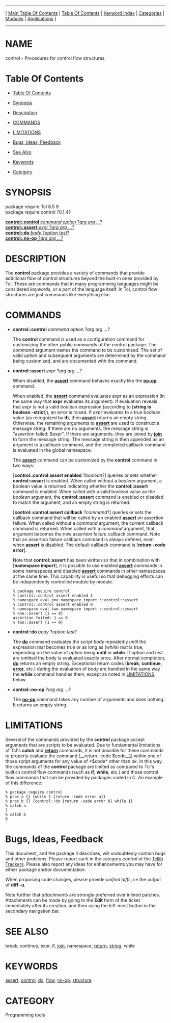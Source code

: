 
[//000000001]: # (control \- Tcl Control Flow Commands)
[//000000002]: # (Generated from file 'control\.man' by tcllib/doctools with format 'markdown')
[//000000003]: # (control\(n\) 0\.1\.4 tcllib "Tcl Control Flow Commands")

<hr> [ <a href="../../../../toc.md">Main Table Of Contents</a> &#124; <a
href="../../../toc.md">Table Of Contents</a> &#124; <a
href="../../../../index.md">Keyword Index</a> &#124; <a
href="../../../../toc0.md">Categories</a> &#124; <a
href="../../../../toc1.md">Modules</a> &#124; <a
href="../../../../toc2.md">Applications</a> ] <hr>

# NAME

control \- Procedures for control flow structures\.

# <a name='toc'></a>Table Of Contents

  - [Table Of Contents](#toc)

  - [Synopsis](#synopsis)

  - [Description](#section1)

  - [COMMANDS](#section2)

  - [LIMITATIONS](#section3)

  - [Bugs, Ideas, Feedback](#section4)

  - [See Also](#seealso)

  - [Keywords](#keywords)

  - [Category](#category)

# <a name='synopsis'></a>SYNOPSIS

package require Tcl 8\.5 9  
package require control ?0\.1\.4?  

[__control::control__ *command* *option* ?*arg arg \.\.\.*?](#1)  
[__control::assert__ *expr* ?*arg arg \.\.\.*?](#2)  
[__control::do__ *body* ?*option test*?](#3)  
[__control::no\-op__ ?*arg arg \.\.\.*?](#4)  

# <a name='description'></a>DESCRIPTION

The __control__ package provides a variety of commands that provide
additional flow of control structures beyond the built\-in ones provided by Tcl\.
These are commands that in many programming languages might be considered
*keywords*, or a part of the language itself\. In Tcl, control flow structures
are just commands like everything else\.

# <a name='section2'></a>COMMANDS

  - <a name='1'></a>__control::control__ *command* *option* ?*arg arg \.\.\.*?

    The __control__ command is used as a configuration command for
    customizing the other public commands of the control package\. The
    *command* argument names the command to be customized\. The set of valid
    *option* and subsequent arguments are determined by the command being
    customized, and are documented with the command\.

  - <a name='2'></a>__control::assert__ *expr* ?*arg arg \.\.\.*?

    When disabled, the __[assert](\.\./\.\./\.\./\.\./index\.md\#assert)__ command
    behaves exactly like the __[no\-op](\.\./\.\./\.\./\.\./index\.md\#no\_op)__
    command\.

    When enabled, the __[assert](\.\./\.\./\.\./\.\./index\.md\#assert)__ command
    evaluates *expr* as an expression \(in the same way that __expr__
    evaluates its argument\)\. If evaluation reveals that *expr* is not a valid
    boolean expression \(according to \[__string is boolean \-strict__\]\), an
    error is raised\. If *expr* evaluates to a true boolean value \(as
    recognized by __if__\), then
    __[assert](\.\./\.\./\.\./\.\./index\.md\#assert)__ returns an empty string\.
    Otherwise, the remaining arguments to
    __[assert](\.\./\.\./\.\./\.\./index\.md\#assert)__ are used to construct a
    message string\. If there are no arguments, the message string is "assertion
    failed: $expr"\. If there are arguments, they are joined by
    __[join](\.\./\.\./\.\./\.\./index\.md\#join)__ to form the message string\.
    The message string is then appended as an argument to a callback command,
    and the completed callback command is evaluated in the global namespace\.

    The __[assert](\.\./\.\./\.\./\.\./index\.md\#assert)__ command can be
    customized by the __control__ command in two ways:

    \[__control::control assert enabled__ ?*boolean*?\] queries or sets
    whether __control::assert__ is enabled\. When called without a
    *boolean* argument, a boolean value is returned indicating whether the
    __control::assert__ command is enabled\. When called with a valid boolean
    value as the *boolean* argument, the __control::assert__ command is
    enabled or disabled to match the argument, and an empty string is returned\.

    \[__control::control assert callback__ ?*command*?\] queries or sets the
    callback command that will be called by an enabled
    __[assert](\.\./\.\./\.\./\.\./index\.md\#assert)__ on assertion failure\. When
    called without a *command* argument, the current callback command is
    returned\. When called with a *command* argument, that argument becomes the
    new assertion failure callback command\. Note that an assertion failure
    callback command is always defined, even when
    __[assert](\.\./\.\./\.\./\.\./index\.md\#assert)__ is disabled\. The default
    callback command is \[__return \-code error__\]\.

    Note that __control::assert__ has been written so that in combination
    with \[__namespace import__\], it is possible to use enabled
    __[assert](\.\./\.\./\.\./\.\./index\.md\#assert)__ commands in some
    namespaces and disabled __[assert](\.\./\.\./\.\./\.\./index\.md\#assert)__
    commands in other namespaces at the same time\. This capability is useful so
    that debugging efforts can be independently controlled module by module\.

        % package require control
        % control::control assert enabled 1
        % namespace eval one namespace import ::control::assert
        % control::control assert enabled 0
        % namespace eval two namespace import ::control::assert
        % one::assert {1 == 0}
        assertion failed: 1 == 0
        % two::assert {1 == 0}

  - <a name='3'></a>__control::do__ *body* ?*option test*?

    The __[do](\.\./\.\./\.\./\.\./index\.md\#do)__ command evaluates the script
    *body* repeatedly *until* the expression *test* becomes true or as
    long as \(*while*\) *test* is true, depending on the value of *option*
    being __until__ or __while__\. If *option* and *test* are omitted
    the body is evaluated exactly once\. After normal completion,
    __[do](\.\./\.\./\.\./\.\./index\.md\#do)__ returns an empty string\.
    Exceptional return codes \(__break__, __continue__,
    __[error](\.\./\.\./\.\./\.\./index\.md\#error)__, etc\.\) during the evaluation
    of *body* are handled in the same way the __while__ command handles
    them, except as noted in [LIMITATIONS](#section3), below\.

  - <a name='4'></a>__control::no\-op__ ?*arg arg \.\.\.*?

    The __[no\-op](\.\./\.\./\.\./\.\./index\.md\#no\_op)__ command takes any number
    of arguments and does nothing\. It returns an empty string\.

# <a name='section3'></a>LIMITATIONS

Several of the commands provided by the __control__ package accept arguments
that are scripts to be evaluated\. Due to fundamental limitations of Tcl's
__catch__ and __[return](\.\./\.\./\.\./\.\./index\.md\#return)__ commands, it
is not possible for these commands to properly evaluate the command \[__return
\-code $code__\] within one of those script arguments for any value of *$code*
other than *ok*\. In this way, the commands of the __control__ package are
limited as compared to Tcl's built\-in control flow commands \(such as __if__,
__while__, etc\.\) and those control flow commands that can be provided by
packages coded in C\. An example of this difference:

    % package require control
    % proc a {} {while 1 {return -code error a}}
    % proc b {} {control::do {return -code error b} while 1}
    % catch a
    1
    % catch b
    0

# <a name='section4'></a>Bugs, Ideas, Feedback

This document, and the package it describes, will undoubtedly contain bugs and
other problems\. Please report such in the category *control* of the [Tcllib
Trackers](http://core\.tcl\.tk/tcllib/reportlist)\. Please also report any ideas
for enhancements you may have for either package and/or documentation\.

When proposing code changes, please provide *unified diffs*, i\.e the output of
__diff \-u__\.

Note further that *attachments* are strongly preferred over inlined patches\.
Attachments can be made by going to the __Edit__ form of the ticket
immediately after its creation, and then using the left\-most button in the
secondary navigation bar\.

# <a name='seealso'></a>SEE ALSO

break, continue, expr, if, [join](\.\./\.\./\.\./\.\./index\.md\#join), namespace,
[return](\.\./\.\./\.\./\.\./index\.md\#return),
[string](\.\./\.\./\.\./\.\./index\.md\#string), while

# <a name='keywords'></a>KEYWORDS

[assert](\.\./\.\./\.\./\.\./index\.md\#assert),
[control](\.\./\.\./\.\./\.\./index\.md\#control), [do](\.\./\.\./\.\./\.\./index\.md\#do),
[flow](\.\./\.\./\.\./\.\./index\.md\#flow), [no\-op](\.\./\.\./\.\./\.\./index\.md\#no\_op),
[structure](\.\./\.\./\.\./\.\./index\.md\#structure)

# <a name='category'></a>CATEGORY

Programming tools
